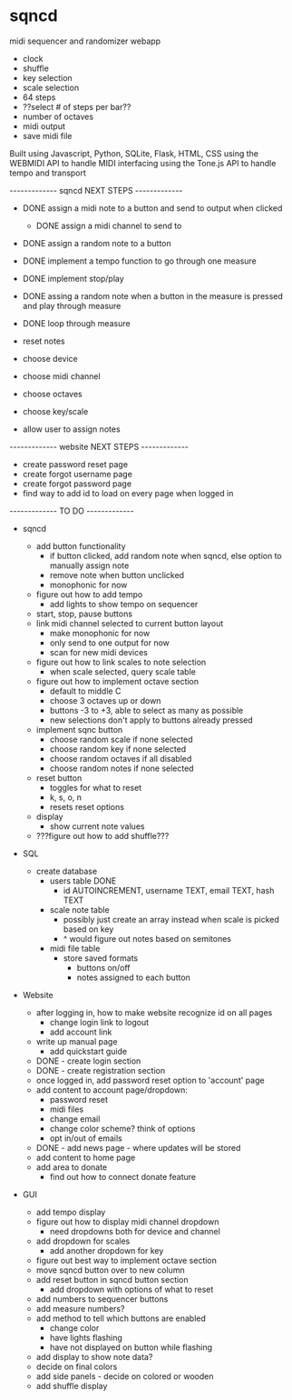 # sqncd
midi sequencer and randomizer webapp

- clock
- shuffle
- key selection
- scale selection
- 64 steps
- ??select # of steps per bar??
- number of octaves
- midi output
- save midi file

Built using Javascript, Python, SQLite, Flask, HTML, CSS
using the WEBMIDI API to handle MIDI interfacing
using the Tone.js API to handle tempo and transport

------------- sqncd NEXT STEPS -------------
- DONE assign a midi note to a button and send to output when clicked
    - DONE assign a midi channel to send to
- DONE assign a random note to a button
- DONE implement a tempo function to go through one measure
- DONE implement stop/play
- DONE assing a random note when a button in the measure is pressed and play through measure
- DONE loop through measure
- reset notes

- choose device
- choose midi channel
- choose octaves
- choose key/scale
- allow user to assign notes

------------- website NEXT STEPS -------------
- create password reset page
- create forgot username page
- create forgot password page
- find way to add id to load on every page when logged in




------------- TO DO -------------
- sqncd 
    - add button functionality
        - if button clicked, add random note when sqncd, else option to manually assign note
        - remove note when button unclicked
        - monophonic for now
    - figure out how to add tempo
        - add lights to show tempo on sequencer
    - start, stop, pause buttons
    - link midi channel selected to current button layout
        - make monophonic for now
        - only send to one output for now
        - scan for new midi devices
    - figure out how to link scales to note selection
        - when scale selected, query scale table
    - figure out how to implement octave section
        - default to middle C
        - choose 3 octaves up or down
        - buttons -3 to +3, able to select as many as possible
        - new selections don't apply to buttons already pressed
    - implement sqnc button
        - choose random scale if none selected
        - choose random key if none selected
        - choose random octaves if all disabled
        - choose random notes if none selected
    - reset button
        - toggles for what to reset
        - k, s, o, n
        - resets reset options
    - display
        - show current note values
    - ???figure out how to add shuffle???


- SQL
    - create database
        - users table DONE
            - id AUTOINCREMENT, username TEXT, email TEXT, hash TEXT
        - scale note table
            - possibly just create an array instead when scale is picked based on key
            - ^ would figure out notes based on semitones
        - midi file table
            - store saved formats
                - buttons on/off
                - notes assigned to each button


- Website
    - after logging in, how to make website recognize id on all pages
        - change login link to logout
        - add account link
    - write up manual page
        - add quickstart guide
    - DONE - create login section
    - DONE - create registration section
    - once logged in, add password reset option to 'account' page
    - add content to account page/dropdown:
        - password reset
        - midi files
        - change email
        - change color scheme? think of options
        - opt in/out of emails
    - DONE - add news page - where updates will be stored
    - add content to home page
    - add area to donate
        - find out how to connect donate feature


- GUI
    - add tempo display
    - figure out how to display midi channel dropdown
        - need dropdowns both for device and channel
    - add dropdown for scales
        - add another dropdown for key
    - figure out best way to implement octave section
    - move sqncd button over to new column
    - add reset button in sqncd button section
        - add dropdown with options of what to reset
    - add numbers to sequencer buttons
    - add measure numbers?
    - add method to tell which buttons are enabled
        - change color
        - have lights flashing
        - have not displayed on button while flashing
    - add display to show note data?
    - decide on final colors
    - add side panels - decide on colored or wooden
    - add shuffle display
